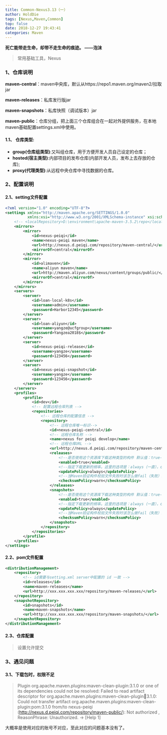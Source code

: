 ```yaml
---
title: Common-Nexus3.13（一）
author: HoldDie
tags: [Nexus,Maven,Common]
top: false
date: 2018-12-27 19:43:41
categories: Maven
---
```


**死亡能带走生命，却带不走生命的痕迹。 ——泡沫**

> 常用基础工具，Nexus

### 1、仓库说明

**maven-central**：maven中央库，默认从https://repo1.maven.org/maven2/拉取jar

**maven-releases**：私库发行版jar

**maven-snapshots**：私库快照（调试版本）jar

**maven-public**：仓库分组，把上面三个仓库组合在一起对外提供服务，在本地maven基础配置settings.xml中使用。

#### 1.1、 **仓库类型:**

- **group(仓库组类型)**:又叫组仓库，用于方便开发人员自己设定的仓库；
- **hosted(宿主类型)**:内部项目的发布仓库(内部开发人员，发布上去存放的仓库);
- **proxy(代理类型)**:从远程中央仓库中寻找数据的仓库。

### 2、配置说明

#### 2.1、setting文件配置

```xml
<?xml version="1.0" encoding="UTF-8"?>
<settings xmlns="http://maven.apache.org/SETTINGS/1.0.0" 
          xmlns:xsi="http://www.w3.org/2001/XMLSchema-instance" xsi:schemaLocation="http://maven.apache.org/SETTINGS/1.0.0 http://maven.apache.org/xsd/settings-1.0.0.xsd">
    <!-- <localRepository>D:\environment\apache-maven-3.5.2\repo</localRepository> -->
    <mirrors>
        <mirror>
            <id>nexus-peiqi</id>
            <name>nexus-peiqi maven</name>
            <url>http://nexus.d.peiqi.com/repository/maven-central/</url>
            <mirrorOf>central</mirrorOf>
        </mirror>
        <mirror>
            <id>alimaven</id>
            <name>aliyun maven</name>
            <url>http://maven.aliyun.com/nexus/content/groups/public/</url>
            <mirrorOf>central</mirrorOf>
        </mirror>
    </mirrors>
    <servers>
        <server>
            <id>loan-local-k8s</id>
            <username>admin</username>
            <password>Harbor12345</password>
        </server>
        <server>
            <id>loan-aliyun</id>
            <username>yangze@ucfgroup</username>
            <password>Yangzea2018$</password>
        </server>
        <server>
            <id>nexus-peiqi-release</id>
            <username>yangze</username>
            <password>123456</password>
        </server>
        <server>
            <id>nexus-peiqi-snapshot</id>
            <username>yangze</username>
            <password>123456</password>
        </server>
    </servers>
    <profiles>
        <profile>
            <id>dev</id>
            <!-- 配置远程仓库列表 -->
            <repositories>
                <!-- 远程仓库的配置信息 -->
                <repository>
                    <!-- 远程仓库唯一标识-->
                    <id>nexus-peiqi-central</id>
                    <!-- 远程仓库名称 -->
                    <name>nexus for peiqi develop</name>
                    <!-- 远程仓库URL -->
                    <url>http://nexus.d.peiqi.com/repository/maven-central/</url>
                    <releases>
                        <!--是否使用这个资源库下载这种类型的构件 默认值：true-->
                        <enabled>true</enabled>
                        <!--指定下载更新的频率。这里的选项是：always（一直），daily（每日，默认值），interval：X（这里X是指分钟），或者never（从不）。 -->
                        <updatePolicy>always</updatePolicy>
                        <!--当Maven验证构件校验文件失败时该怎么做fail（失败）或者warn（告警）。-->
                        <checksumPolicy>warn</checksumPolicy>
                    </releases>
                    <snapshots>
                        <!--是否使用这个资源库下载这种类型的构件 默认值：true-->
                        <enabled>true</enabled>
                        <!--指定下载更新的频率。这里的选项是：always（一直），daily（每日，默认值），interval：X（这里X是指分钟），或者never（从不）。 -->
                        <updatePolicy>always</updatePolicy>
                        <!--当Maven验证构件校验文件失败时该怎么做fail（失败）或者warn（告警）。-->
                        <checksumPolicy>warn</checksumPolicy>
                    </snapshots>
                </repository>
            </repositories>
        </profile>
    </profiles>
</settings>
```

#### 2.2、pom文件配置

```xml
<distributionManagement>
    <repository>
        <!-- id需要与setting.xml server中配置的 id 一致 -->
        <id>releases</id>
        <name>maven-releases</name>
        <url>http://xxx.xxx.xxx.xxx/repository/maven-releases/</url>
    </repository>
    <snapshotRepository>
        <id>snapshots</id>
        <name>maven-snapshots</name>
        <url>http://xxx.xxx.xxx.xxx/repository/maven-snapshots/</url>
    </snapshotRepository>
</distributionManagement>
```

#### 2.3、仓库配置

> 设置允许提交

### 3、遇见问题

#### 3.1、下载包时，权限不足

> Plugin org.apache.maven.plugins:maven-clean-plugin:3.1.0 or one of its dependencies could not be resolved: Failed to read artifact descriptor for org.apache.maven.plugins:maven-clean-plugin:jar:3.1.0: Could not transfer artifact org.apache.maven.plugins:maven-clean-plugin:pom:3.1.0 from/to nexus-peiqi (http://nexus.d.peiqi.com/repository/maven-public/): Not authorized , ReasonPhrase: Unauthorized. -> [Help 1]

大概率是使用对应的账号不对应，至此对应的问题基本没有了。